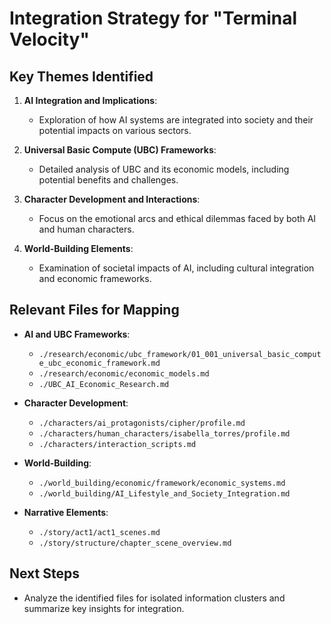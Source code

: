 # Integration Strategy for "Terminal Velocity"

## Key Themes Identified
1. **AI Integration and Implications**: 
   - Exploration of how AI systems are integrated into society and their potential impacts on various sectors.

2. **Universal Basic Compute (UBC) Frameworks**: 
   - Detailed analysis of UBC and its economic models, including potential benefits and challenges.

3. **Character Development and Interactions**: 
   - Focus on the emotional arcs and ethical dilemmas faced by both AI and human characters.

4. **World-Building Elements**: 
   - Examination of societal impacts of AI, including cultural integration and economic frameworks.

## Relevant Files for Mapping
- **AI and UBC Frameworks**:
  - `./research/economic/ubc_framework/01_001_universal_basic_compute_ubc_economic_framework.md`
  - `./research/economic/economic_models.md`
  - `./UBC_AI_Economic_Research.md`
  
- **Character Development**:
  - `./characters/ai_protagonists/cipher/profile.md`
  - `./characters/human_characters/isabella_torres/profile.md`
  - `./characters/interaction_scripts.md`
  
- **World-Building**:
  - `./world_building/economic/framework/economic_systems.md`
  - `./world_building/AI_Lifestyle_and_Society_Integration.md`
  
- **Narrative Elements**:
  - `./story/act1/act1_scenes.md`
  - `./story/structure/chapter_scene_overview.md`

## Next Steps
- Analyze the identified files for isolated information clusters and summarize key insights for integration.
